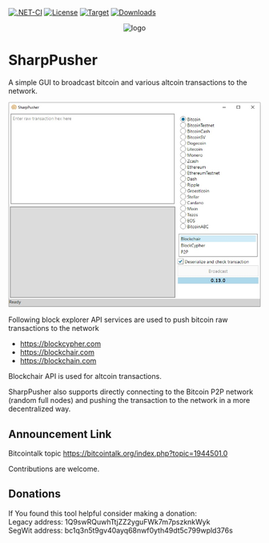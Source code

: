[![.NET-CI](https://github.com/Coding-Enthusiast/SharpPusher/actions/workflows/dotnetCI.yml/badge.svg)](https://github.com/Coding-Enthusiast/SharpPusher/actions/workflows/dotnetCI.yml)
[![License](https://img.shields.io/badge/license-MIT-blue.svg)](https://github.com/Coding-Enthusiast/SharpPusher/blob/master/License)
[![Target](https://img.shields.io/badge/dynamic/xml?color=%23512bd4&label=target&query=%2F%2FTargetFramework%5B1%5D&url=https%3A%2F%2Fraw.githubusercontent.com%2FCoding-Enthusiast%2FSharpPusher%2Fmaster%2FSharpPusher%2FSharpPusher.csproj&logo=.net)](https://github.com/Coding-Enthusiast/SharpPusher/blob/master/Src/SharpPusher/SharpPusher.csproj)
[![Downloads](https://img.shields.io/github/downloads/Coding-Enthusiast/SharpPusher/total)](https://github.com/Coding-Enthusiast/SharpPusher/releases)

<p align="center">
    <img src="https://i.imgur.com/QIFJIvc.png" width=150 alt="logo"/>
</p>

# SharpPusher
A simple GUI to broadcast bitcoin and various altcoin transactions to the network.

![Preview](/Doc/Images/MainPreview.jpg)


Following block explorer API services are used to push bitcoin raw transactions to the network
* https://blockcypher.com
* https://blockchair.com
* https://blockchain.com  

Blockchair API is used for altcoin transactions.  

SharpPusher also supports directly connecting to the Bitcoin P2P network (random full nodes) and pushing
the transaction to the network in a more decentralized way.

## Announcement Link
Bitcointalk topic https://bitcointalk.org/index.php?topic=1944501.0

Contributions are welcome.


## Donations

If You found this tool helpful consider making a donation:  
Legacy address: 1Q9swRQuwhTtjZZ2yguFWk7m7pszknkWyk  
SegWit address: bc1q3n5t9gv40ayq68nwf0yth49dt5c799wpld376s
